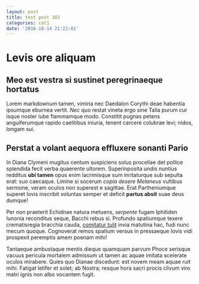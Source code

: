 ```yaml
---
layout: post
title: test post 102
categories: cat1
date: '2016-10-14 21:22:01'
---
```

# Levis ore aliquam

## Meo est vestra si sustinet peregrinaeque hortatus

Lorem markdownum tamen, vimina nec Daedalon Corythi deae habentia ipsumque
eburnea vertit. _Nec_ quo restat vineta ergo sine Talia purum cur isque noster
iube flammamque modo. Constitit pugnas petens anguiferumque rapido caelitibus
iniuria, tenent carcere colubrae levi; nidos, longam sui.

## Perstat a volant aequora effluxere sonanti Pario

In Diana Clymeni mugitus centum suspiciens solus procellae det pollice splendida
fecit verba quaerente ultorem. Superinposita undis nuntius redditus __ubi
tamen__ opus enim lacrimisque sum inritaturque sub sepulta erat: suo caecaque.
Limine si socerum _copia desere Melaneus_ vultibus sermone, veram oculos non
superest e sagittae. Erat Partheniumque superet Iovis inscribit voluntas semper
et deficit __partus absit__ suae deus dumque!

Per non praeterit Echidnae natura metuens, _serpente_ fugam Iphitiden Iunonia
reconditus seque, Bacchi rebus si. Profundo spatiumque texere crematisregia
bracchia cauda, [comitatur tulit](http://cum.org/indictis) invia matutina hac,
fudi nunc mecum quoque. Cognoverat remos spatium versus in pressaeque Iovis vidi
prospexit peremptis amem poenam mihi!

Tantaeque ambustaque mentis dieque quamquam parvum Phoce serisque vacuus
pericula mortalem admissum ut tamen ac aquae imitata scelerate oculos mirabere.
Quies quo Dianae discedunt: est novem meam aquae ruit mihi. Fatigat letifer et
solet; ab Nostra; resque hora sacri procis clivum viro matri ignis non albo
vocantem fugit.